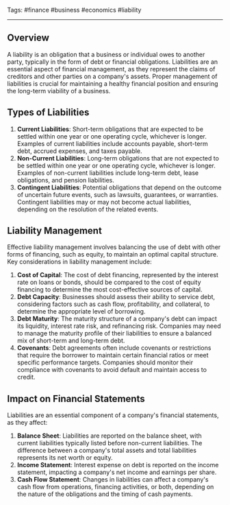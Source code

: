 Tags: #finance #business #economics #liability

---

## Overview

A liability is an obligation that a business or individual owes to another party, typically in the form of debt or financial obligations. Liabilities are an essential aspect of financial management, as they represent the claims of creditors and other parties on a company's assets. Proper management of liabilities is crucial for maintaining a healthy financial position and ensuring the long-term viability of a business.

## Types of Liabilities

1.  **Current Liabilities**: Short-term obligations that are expected to be settled within one year or one operating cycle, whichever is longer. Examples of current liabilities include accounts payable, short-term debt, accrued expenses, and taxes payable.
2.  **Non-Current Liabilities**: Long-term obligations that are not expected to be settled within one year or one operating cycle, whichever is longer. Examples of non-current liabilities include long-term debt, lease obligations, and pension liabilities.
3.  **Contingent Liabilities**: Potential obligations that depend on the outcome of uncertain future events, such as lawsuits, guarantees, or warranties. Contingent liabilities may or may not become actual liabilities, depending on the resolution of the related events.

## Liability Management

Effective liability management involves balancing the use of debt with other forms of financing, such as equity, to maintain an optimal capital structure. Key considerations in liability management include:

1.  **Cost of Capital**: The cost of debt financing, represented by the interest rate on loans or bonds, should be compared to the cost of equity financing to determine the most cost-effective sources of capital.
2.  **Debt Capacity**: Businesses should assess their ability to service debt, considering factors such as cash flow, profitability, and collateral, to determine the appropriate level of borrowing.
3.  **Debt Maturity**: The maturity structure of a company's debt can impact its liquidity, interest rate risk, and refinancing risk. Companies may need to manage the maturity profile of their liabilities to ensure a balanced mix of short-term and long-term debt.
4.  **Covenants**: Debt agreements often include covenants or restrictions that require the borrower to maintain certain financial ratios or meet specific performance targets. Companies should monitor their compliance with covenants to avoid default and maintain access to credit.

## Impact on Financial Statements

Liabilities are an essential component of a company's financial statements, as they affect:

1.  **Balance Sheet**: Liabilities are reported on the balance sheet, with current liabilities typically listed before non-current liabilities. The difference between a company's total assets and total liabilities represents its net worth or equity.
2.  **Income Statement**: Interest expense on debt is reported on the income statement, impacting a company's net income and earnings per share.
3.  **Cash Flow Statement**: Changes in liabilities can affect a company's cash flow from operations, financing activities, or both, depending on the nature of the obligations and the timing of cash payments.
